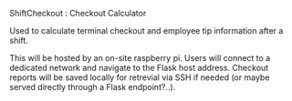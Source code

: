 ShiftCheckout : Checkout Calculator

Used to calculate terminal checkout and employee tip information after a shift.

This will be hosted by an on-site raspberry pi. Users will connect to a dedicated network and navigate to the Flask host address. Checkout reports will be saved locally for retrevial via SSH if needed (or maybe served directly through a Flask endpoint?..).
